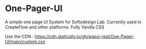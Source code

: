 # One-Pager-UI
A simple one page UI System for Softodesign Lab. Currently used in CreateFlow and other platforms. Fully Vanilla CSS

Use the CDN : https://cdn.statically.io/gh/wassi-real/One-Pager-UI/main/custom.css
